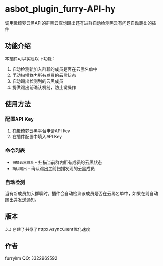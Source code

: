# asbot_plugin_furry-API-hy

调用趣绮梦云黑API的群黑云查询踢出还有进群自动检测黑云有问题自动踢出的插件

## 功能介绍

本插件可以实现以下功能：

1. 自动检测新加入群聊的成员是否在云黑名单中
2. 手动扫描群内所有成员的云黑状态
3. 自动踢出检测到的云黑成员
4. 提供踢出前确认机制，防止误操作

## 使用方法

### 配置API Key

1. 在趣绮梦云黑平台申请API Key
2. 在插件配置中填入API Key

### 命令列表

- `扫描云黑成员` - 扫描当前群内所有成员的云黑状态
- `确认踢出` - 确认踢出之前扫描发现的云黑成员

### 自动检测

当有新成员加入群聊时，插件会自动检测该成员是否在云黑名单中，如果在则自动踢出并发送通知。

## 版本

3.3
创建了共享了httpx.AsyncClient优化速度
## 作者

furryhm QQ: 3322969592